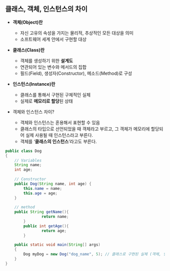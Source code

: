 ## 클래스, 객체, 인스턴스의 차이

- **객체(Object)란**
    - 자신 고유의 속성을 가지는 물리적, 추상적인 모든 대상을 의미
    - 소프트웨어 세계 안에서 구현할 대상

- **클래스(Class)란**
    - 객체를 생성하기 위한 **설계도**
    - 연관되어 있는 변수와 메서드의 집합
    - 필드(Field), 생성자(Constructor), 메소드(Method)로 구성
    
- **인스턴스(Instance)란**
    - 클래스를 통해서 구현된 구체적인 실체
    - 실제로 **메모리로 할당**된 상태

- 객체와 인스턴스 차이?
    - 객체와 인스턴스는 혼용해서 표현할 수 있음
    - 클래스의 타입으로 선언되었을 때 객체라고 부르고, 
    그 객체가 메모리에 할당되어 실제 사용될 때 인스턴스라고 부른다.
    - 객체를 ‘**클래스의 인스턴스**’라고도 부른다.


```java
public class Dog
{
    // Variables
    String name;
    int age;
 
    // Constructor
    public Dog(String name, int age) {
        this.name = name;
        this.age = age;
    }
 
    // method
    public String getName(){    
				return name;
		}
		public int getAge(){    
				return age;
		}
 
    public static void main(String[] args)
    {
        Dog myDog = new Dog("dog_name", 5); // 클래스로 구현된 실체 (객체, 인스턴스)
    }
}
```
